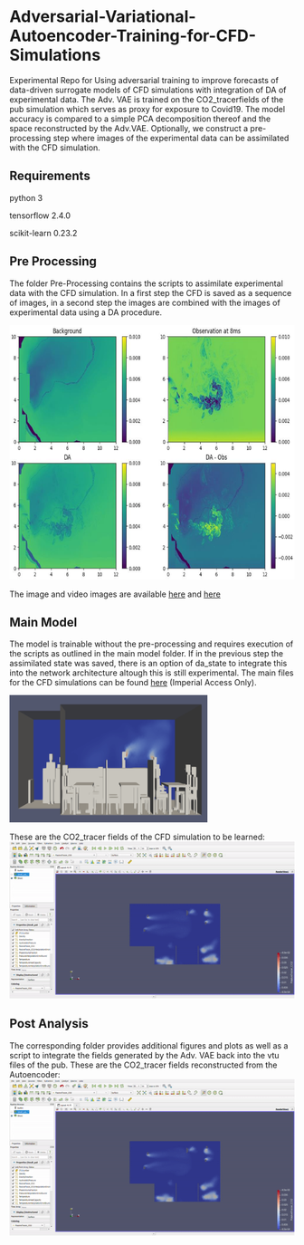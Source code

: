 # Adversarial-Variational-Autoencoder-Training-for-CFD-Simulations

Experimental Repo for Using adversarial training to improve forecasts of data-driven surrogate models of CFD simulations with integration of DA of experimental data.
The Adv. VAE is trained on the CO2_tracerfields of the pub simulation which serves as proxy for exposure to Covid19. The model accuracy is compared to a simple PCA decomposition thereof and the space reconstructed by the Adv.VAE. Optionally, we construct a pre-processing step where images of the experimental data can be assimilated with the CFD simulation.


## Requirements

python 3

tensorflow 2.4.0

scikit-learn 0.23.2


## Pre Processing
The folder Pre-Processing contains the scripts to assimilate experimental data with the CFD simulation. In a first step the CFD is saved as a sequence of images, in a second step the images are combined with the images of experimental data using a DA procedure.

<img src="https://github.com/PNadler-Imperial/Adversarial-Variational-Autoencoder-Training-for-CFD-Simulations/blob/main/preprocessing/da_example.png" width="600" height="450">

The image and video images are available [here](https://drive.google.com/drive/folders/1OuOmogGW1C1vilpJxz4-XemdEohSH6Kq?usp=sharing) and [here](https://drive.google.com/drive/folders/1bgbzkVpM_RbiXscbHrNfbW2ZO2_mDrgK?usp=sharing)

## Main Model
The model is trainable without the pre-processing and requires execution of the scripts as outlined in the main model folder. If in the previous step the assimilated state was saved, there is an option of da_state to integrate this into the network architecture altough this is still experimental.
The main files for the CFD simulations can be found [here](https://imperiallondon-my.sharepoint.com/:f:/g/personal/pn18_ic_ac_uk/Es2ro2y21TREpxGD52c-yQMBDWfbZtkGBJRazHEZ7b6PEg?e=IMBW1g) (Imperial Access Only).

<img src="https://github.com/PNadler-Imperial/Adversarial-Variational-Autoencoder-Training-for-CFD-Simulations/blob/main/model_main/pub_example.png" width="350" height="225">

These are the CO2_tracer fields of the CFD simulation to be learned:
![alt text](https://github.com/PNadler-Imperial/Adversarial-Variational-Autoencoder-Training-for-CFD-Simulations/blob/main/model_main/ground_gif.gif?raw=true)


## Post Analysis
The corresponding folder provides additional figures and plots as well as a script to integrate the fields generated by the Adv. VAE back into the vtu files of the pub.
These are the CO2_tracer fields reconstructed from the Autoencoder:
![alt text](https://github.com/PNadler-Imperial/Adversarial-Variational-Autoencoder-Training-for-CFD-Simulations/blob/main/model_main/vae_gif.gif?raw=true)

